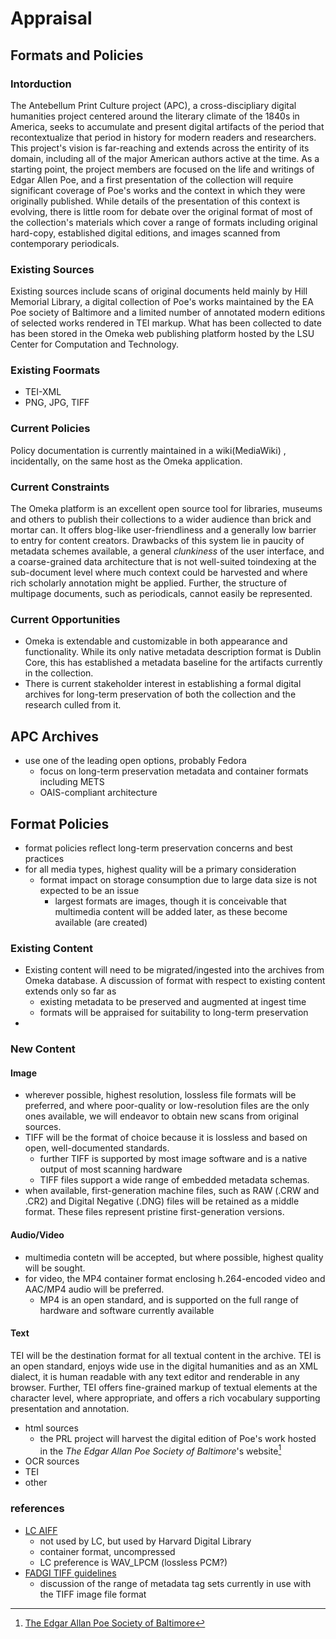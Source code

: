 # Appraisal #

## Formats and Policies ##

### Intorduction ###
The Antebellum Print Culture project (APC), a cross-discipliary digital humanities project centered around the literary climate of the 1840s in America, seeks to accumulate and present digital artifacts of the period that recontextualize that period in history for modern readers and researchers. This project's vision is far-reaching and extends across the entirity of its domain, including all of the major American authors active at the time.  As a starting point, the project members are focused on the life and writings of Edgar Allen Poe, and a first presentation of the  collection will require significant coverage of Poe's works and the context in which they were originally published.
While details of the presentation of this context is evolving, there is little room for debate over the original format of most of the collection's materials which cover a range of formats including original hard-copy, established digital editions, and images scanned from contemporary periodicals.<need more here>


### Existing Sources ###
Existing sources include scans of original documents held mainly by Hill Memorial Library, a digital collection of Poe's works maintained by the EA Poe society of Baltimore <reference> and a limited number of annotated modern editions of selected works rendered in TEI markup. What has been collected to date has been stored in the Omeka web publishing platform hosted by the LSU Center for Computation and Technology.

### Existing Foormats ###
* TEI-XML
* PNG, JPG, TIFF

### Current Policies ###
Policy documentation is currently maintained in a wiki(MediaWiki) <ref>, incidentally, on the same host as the Omeka application.

### Current Constraints ###
The Omeka platform is an excellent open source tool for libraries, museums and others to publish their collections to a wider audience than brick and mortar can. It offers blog-like user-friendliness and a generally low barrier to entry for content creators. Drawbacks of this system lie in paucity of metadata schemes available, a general *clunkiness* of the user interface, and a coarse-grained data architecture that is not well-suited toindexing at the sub-document level where much context could be harvested and where rich scholarly annotation might be applied. Further, the structure of multipage documents, such as periodicals, cannot easily be represented.

### Current Opportunities ###
* Omeka is extendable and customizable in both appearance and functionality. While its only native metadata description format is Dublin Core, this has established a metadata baseline for the artifacts currently in the collection.
* There is current stakeholder interest in establishing a formal digital archives for long-term preservation of both the
collection and the research culled from it.  

## APC Archives ##
* use one of the leading open options, probably Fedora
    * focus on long-term preservation metadata and container formats including METS<ref>
	* OAIS-compliant architecture

## Format Policies ##
* format policies reflect long-term preservation concerns and best practices
* for all media types, highest quality will be a primary consideration
    * format impact on storage consumption due to large data size is not expected to be an issue
        * largest formats are images, though it is conceivable that multimedia content will be added later, as these become available (are created)
### Existing Content ###
* Existing content will need to be migrated/ingested into the archives from Omeka database. A discussion of format with respect to existing content extends only so far as 
    * existing metadata to be preserved and augmented at ingest time
	* formats will be appraised for suitability to long-term preservation
 * 
### New Content ###

#### Image ####
* wherever possible, highest resolution, lossless file formats will be preferred, and where poor-quality or low-resolution files are the only ones available, we will endeavor to obtain new scans from original sources.
* TIFF will be the format of choice because it is lossless and based on open, well-documented standards.
    * further TIFF is supported by most image software and is a native output of most scanning hardware
    * TIFF files support a wide range of embedded metadata schemas.
* when available, first-generation machine files, such as RAW (.CRW and .CR2) and Digital Negative (.DNG) files will be retained as a middle format. These files represent pristine first-generation versions.

#### Audio/Video ####
* multimedia contetn will be accepted, but where possible, highest quality will be sought.
* for video, the MP4 container format enclosing h.264-encoded video and AAC/MP4 audio will be preferred.
    * MP4 is an open standard, and is supported on the full range of hardware and software currently available

#### Text ####
TEI will be the destination format for all textual content in the archive. TEI is an open standard, enjoys wide use in the digital humanities and as an XML dialect, it is human readable with any text editor and renderable in any browser. Further, TEI offers fine-grained markup of textual elements at the character level, where appropriate, and offers a rich vocabulary supporting presentation and annotation.
* html sources
    * the PRL project will harvest the digital edition of Poe's work hosted in the *The Edgar Allan Poe Society
of Baltimore*'s website[^1]
* OCR sources
* TEI
* other

### references ###
* [LC AIFF](http://www.digitalpreservation.gov/formats/fdd/fdd000005.shtml)
    * not used by LC, but used by Harvard Digital Library
	* container format, uncompressed
	* LC preference is WAV_LPCM (lossless PCM?)
* [FADGI TIFF guidelines](http://www.digitizationguidelines.gov/guidelines/TIFF_Metadata_Final.pdf)
    * discussion of the range of metadata tag sets currently in use with the TIFF image file format


	
[^1]: [The Edgar Allan Poe Society of Baltimore](eapoe.org)

